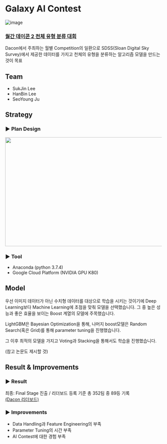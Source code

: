 # Galaxy AI Contest
![image](https://user-images.githubusercontent.com/41675375/77989882-da017180-735a-11ea-8e1a-f388c46752aa.png)

### [월간 데이콘 2 천체 유형 분류 대회](https://dacon.io/competitions/official/235573/overview/)

Dacon에서 주최하는 월별 Competition의 일환으로 SDSS(Sloan Digital Sky Survey)에서 제공한 데이터를 가지고 천체의 유형을 분류하는 알고리즘 모델을 만드는 것이 목표 

## Team

- SukJin Lee
- HanBin Lee
- SeoYoung Ju

## Strategy

### ▶ Plan Design
<p align="center"><img src="https://user-images.githubusercontent.com/41675375/78154472-44a7cf80-7477-11ea-82f1-7f5165ab5ecf.png" width="700" height="350"></p>

### ▶ Tool
- Anaconda (python 3.7.4)
- Google Cloud Platform (NVIDIA GPU K80)

## Model

우선 이미지 데이터가 아닌 수치형 데이터를 대상으로 학습을 시키는 것이기에 Deep Learning보다 Machine Learning에 초점을 맞춰 모델을 선택했습니다. 그 중 높은 성능과 좋은 효율을 보이는 Boost 계열의 모델에 주목했습니다.  

LightGBM은 Bayesian Optimization을 통해, 나머지 boost모델은 Random Search(혹은 Grid)를 통해 parameter tuning을 진행했습니다.  

그 이후 최적의 모델을 가지고 Voting과 Stacking을 통해서도 학습을 진행했습니다.

(참고 논문도 제시할 것)

## Result & Improvements

### ▶ Result
최종: Final Stage 진출 / 리더보드 등록 기준 총 352팀 중 89등 기록  
[(Dacon 리더보드)](https://dacon.io/competitions/official/235573/leaderboard/)

### ▶ Improvements
- Data Handling과 Feature Engineering의 부족
- Parameter Tuning의 시간 부족
- AI Contest에 대한 경험 부족



